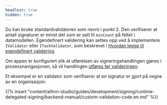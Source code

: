 ```yaml
---
headless: true
hidden: true
---
```


Du kan bruke standardvalidatoren som nevnt i punkt 2. Den verifiserer at antall signaturer er minst det som er satt til
`minCount` på feltet i datamodellen. Egendefinert validering kan settes opp ved å implementere `IValidator` eller `ITaskValidator`, som
beskrevet i [Hvordan legge til egendefinert validering](/nb/altinn-studio/v8/reference/logic/validation/#server-side-validation).

Om appen er konfigurert slik at utførelsen av signeringshandlingen gjøres i prosessnavigasjonen, så vil handlingen [utføres før valideringen](/nb/altinn-studio/v8/reference/logic/validation/#server-side-validation).

Et eksempel er en validator som verifiserer at en signatur er gjort på vegne av en organisasjon:

{{% insert "content/altinn-studio/guides/development/signing/runtime-delegated-signing/backend-manual/custom-validation-code.en.md" %}}
